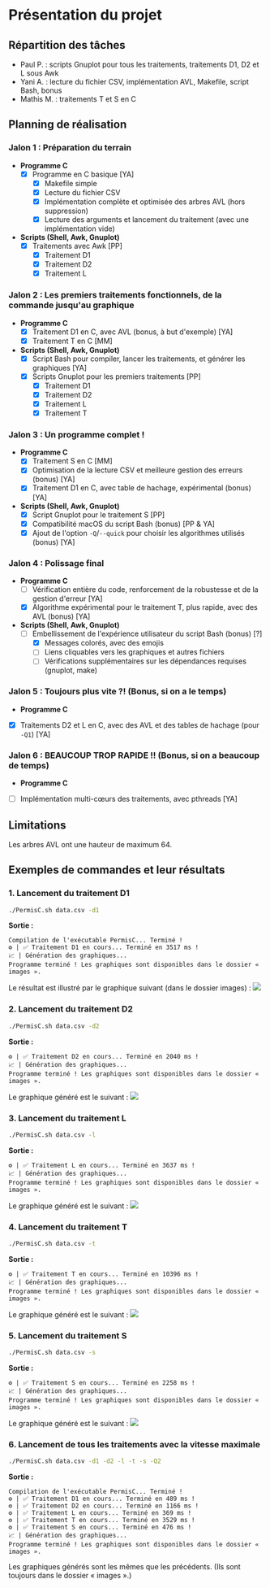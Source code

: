 # Présentation du projet

## Répartition des tâches

- Paul P. : scripts Gnuplot pour tous les traitements, traitements D1, D2 et L sous Awk
- Yani A. : lecture du fichier CSV, implémentation AVL, Makefile, script Bash, bonus
- Mathis M. : traitements T et S en C

## Planning de réalisation

### Jalon 1 : Préparation du terrain
- **Programme C**
  - [x] Programme en C basique [YA]
    - [x] Makefile simple
    - [x] Lecture du fichier CSV
    - [x] Implémentation complète et optimisée des arbres AVL (hors suppression)
    - [x] Lecture des arguments et lancement du traitement (avec une implémentation vide)
- **Scripts (Shell, Awk, Gnuplot)**
  - [x] Traitements avec Awk [PP]
    - [x] Traitement D1
    - [x] Traitement D2
    - [x] Traitement L

### Jalon 2 : Les premiers traitements fonctionnels, de la commande jusqu'au graphique
- **Programme C**
  - [x] Traitement D1 en C, avec AVL (bonus, à but d'exemple) [YA]
  - [x] Traitement T en C [MM]
- **Scripts (Shell, Awk, Gnuplot)**
  - [x] Script Bash pour compiler, lancer les traitements, et générer les graphiques [YA]
  - [x] Scripts Gnuplot pour les premiers traitements [PP]
    - [x] Traitement D1
    - [x] Traitement D2
    - [x] Traitement L
    - [x] Traitement T

### Jalon 3 : Un programme complet !
- **Programme C**
    - [x] Traitement S en C [MM]
    - [x] Optimisation de la lecture CSV et meilleure gestion des erreurs (bonus) [YA]
    - [x] Traitement D1 en C, avec table de hachage, expérimental (bonus) [YA]
- **Scripts (Shell, Awk, Gnuplot)**
    - [x] Script Gnuplot pour le traitement S [PP]
    - [x] Compatibilité macOS du script Bash (bonus) [PP & YA]
    - [x] Ajout de l'option `-Q`/`--quick` pour choisir les algorithmes utilisés (bonus) [YA]

### Jalon 4 : Polissage final

- **Programme C**
    - [ ] Vérification entière du code, renforcement de la robustesse et de la gestion d'erreur [YA]
    - [X] Algorithme expérimental pour le traitement T, plus rapide, avec des AVL (bonus) [YA]
- **Scripts (Shell, Awk, Gnuplot)**
    - [ ] Embellissement de l'expérience utilisateur du script Bash (bonus) [?]
      - [X] Messages colorés, avec des emojis
      - [ ] Liens cliquables vers les graphiques et autres fichiers
      - [ ] Vérifications supplémentaires sur les dépendances requises (gnuplot, make)

### Jalon 5 : Toujours plus vite ?! (Bonus, si on a le temps)
- **Programme C**
- [X] Traitements D2 et L en C, avec des AVL et des tables de hachage (pour `-Q1`)  [YA]

### Jalon 6 : BEAUCOUP TROP RAPIDE !! (Bonus, si on a beaucoup de temps)
- **Programme C**
- [ ] Implémentation multi-cœurs des traitements, avec pthreads [YA]

## Limitations

Les arbres AVL ont une hauteur de maximum 64.

## Exemples de commandes et leur résultats

### 1. Lancement du traitement D1
```bash
./PermisC.sh data.csv -d1
```
**Sortie :**
```
Compilation de l'exécutable PermisC... Terminé !
⚙️ | ✅ Traitement D1 en cours... Terminé en 3517 ms !
📈 | Génération des graphiques...
Programme terminé ! Les graphiques sont disponibles dans le dossier « images ».
```
Le résultat est illustré par le graphique suivant (dans le dossier images) :
![](demo/graph_d1.png)

### 2. Lancement du traitement D2
```bash
./PermisC.sh data.csv -d2
```
**Sortie :**
```
⚙️ | ✅ Traitement D2 en cours... Terminé en 2040 ms !
📈 | Génération des graphiques...
Programme terminé ! Les graphiques sont disponibles dans le dossier « images ».
```

Le graphique généré est le suivant :
![](demo/graph_d2.png)

### 3. Lancement du traitement L
```bash
./PermisC.sh data.csv -l
```
**Sortie :**
```
⚙️ | ✅ Traitement L en cours... Terminé en 3637 ms !
📈 | Génération des graphiques...
Programme terminé ! Les graphiques sont disponibles dans le dossier « images ».
```

Le graphique généré est le suivant :
![](demo/graph_l.png)

### 4. Lancement du traitement T
```bash
./PermisC.sh data.csv -t
```
**Sortie :**
```
⚙️ | ✅ Traitement T en cours... Terminé en 10396 ms !
📈 | Génération des graphiques...
Programme terminé ! Les graphiques sont disponibles dans le dossier « images ».
```

Le graphique généré est le suivant :
![](demo/graph_t.png)

### 5. Lancement du traitement S
```bash
./PermisC.sh data.csv -s
```
**Sortie :**
```
⚙️ | ✅ Traitement S en cours... Terminé en 2258 ms !
📈 | Génération des graphiques...
Programme terminé ! Les graphiques sont disponibles dans le dossier « images ».
```

Le graphique généré est le suivant :
![](demo/graph_s.png)

### 6. Lancement de tous les traitements avec la vitesse maximale
```bash
./PermisC.sh data.csv -d1 -d2 -l -t -s -Q2
```
**Sortie :**
```
Compilation de l'exécutable PermisC... Terminé !
⚙️ | ✅ Traitement D1 en cours... Terminé en 489 ms !
⚙️ | ✅ Traitement D2 en cours... Terminé en 1166 ms !
⚙️ | ✅ Traitement L en cours... Terminé en 369 ms !
⚙️ | ✅ Traitement T en cours... Terminé en 3529 ms !
⚙️ | ✅ Traitement S en cours... Terminé en 476 ms !
📈 | Génération des graphiques...
Programme terminé ! Les graphiques sont disponibles dans le dossier « images ».
```

Les graphiques générés sont les mêmes que les précédents. (Ils sont toujours dans le dossier « images ».)
